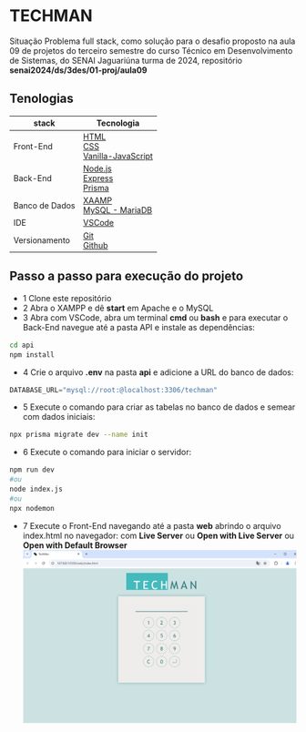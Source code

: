 # TECHMAN
Situação Problema full stack, como solução para o desafio proposto na aula 09 de projetos do terceiro semestre do curso Técnico em Desenvolvimento de Sistemas, do SENAI Jaguariúna turma de 2024, repositório **senai2024/ds/3des/01-proj/aula09**

## Tenologias
|stack|Tecnologia|
|-|-|
|Front-End|[HTML](https://developer.mozilla.org/pt-BR/docs/Web/HTML)<br>[CSS](https://developer.mozilla.org/pt-BR/docs/Web/CSS)<br>[Vanilla-JavaScript](https://developer.mozilla.org/pt-BR/docs/Web/JavaScript)|
|Back-End|[Node.js](https://nodejs.org/)<br>[Express](https://expressjs.com/)<br>[Prisma](https://www.prisma.io/)|
|Banco de Dados|[XAAMP](https://www.apachefriends.org/pt_br/index.html)<br>[MySQL - MariaDB](https://www.mysql.com/)|
|IDE|[VSCode](https://code.visualstudio.com/)|
|Versionamento|[Git](https://git-scm.com/)<br>[Github](https://github.com)|

## Passo a passo para execução do projeto
- 1 Clone este repositório
- 2 Abra o XAMPP e dê **start** em Apache e o MySQL
- 3 Abra com VSCode, abra um terminal **cmd** ou **bash** e para executar o Back-End navegue até a pasta API e instale as dependências:
```bash
cd api
npm install
```
- 4 Crie o arquivo **.env** na pasta **api** e adicione a URL do banco de dados:
```js
DATABASE_URL="mysql://root:@localhost:3306/techman"
```
- 5 Execute o comando para criar as tabelas no banco de dados e semear com dados iniciais:
```bash
npx prisma migrate dev --name init
```
- 6 Execute o comando para iniciar o servidor:
```bash
npm run dev
#ou
node index.js
#ou
npx nodemon
```
- 7 Execute o Front-End navegando até a pasta **web** abrindo o arquivo index.html no navegador: com **Live Server** ou **Open with Live Server** ou **Open with Default Browser**
![Print da tela de login](./docs/print-login.png)
